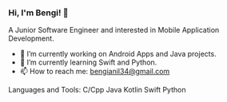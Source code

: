 ### Hi, I'm Bengi! 👋

A Junior Software Engineer and interested in Mobile Application Development.

- 🔭 I’m currently working on Android Apps and Java projects.
- 🌱 I’m currently learning Swift and Python.
- 📫 How to reach me: bengianil34@gmail.com

Languages and Tools:
C/Cpp Java Kotlin Swift Python
